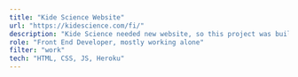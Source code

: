 ```yaml
---
title: "Kide Science Website"
url: "https://kidescience.com/fi/"
description: "Kide Science needed new website, so this project was building it. There is a template on top of which the site is build. I started the project, but the final touch was given by my mentor at the company."
role: "Front End Developer, mostly working alone"
filter: "work"
tech: "HTML, CSS, JS, Heroku"
---
```

